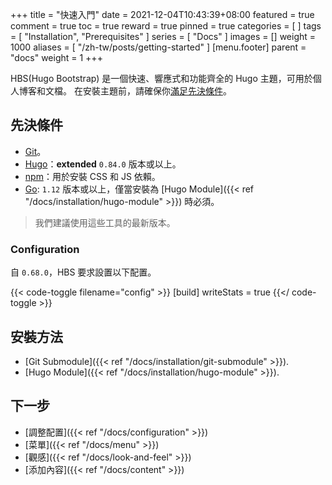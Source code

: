 +++
title = "快速入門"
date = 2021-12-04T10:43:39+08:00
featured = true
comment = true
toc = true
reward = true
pinned = true
categories = [
]
tags = [
  "Installation",
  "Prerequisites"
]
series = [
  "Docs"
]
images = []
weight = 1000
aliases = [
  "/zh-tw/posts/getting-started"
]
[menu.footer]
  parent = "docs"
  weight = 1
+++

HBS(Hugo Bootstrap) 是一個快速、響應式和功能齊全的 Hugo 主題，可用於個人博客和文檔。
在安裝主題前，請確保你[滿足先決條件](#先決條件)。

## 先決條件

- [Git](https://git-scm.com/downloads)。
- [Hugo](https://gohugo.io/getting-started/installing/)：**extended** `0.84.0` 版本或以上。
- [npm](https://nodejs.org/en/download/)：用於安裝 CSS 和 JS  依賴。
- [Go](https://go.dev/dl/): `1.12` 版本或以上，僅當安裝為 [Hugo Module]({{< ref "/docs/installation/hugo-module" >}}) 時必須。

> 我們建議使用這些工具的最新版本。

### Configuration

自 `0.68.0`，HBS 要求設置以下配置。

{{< code-toggle filename="config" >}}
[build]
  writeStats = true
{{</ code-toggle >}}

## 安裝方法

- [Git Submodule]({{< ref "/docs/installation/git-submodule" >}}).
- [Hugo Module]({{< ref "/docs/installation/hugo-module" >}}).

## 下一步

- [調整配置]({{< ref "/docs/configuration" >}})
- [菜單]({{< ref "/docs/menu" >}})
- [觀感]({{< ref "/docs/look-and-feel" >}})
- [添加內容]({{< ref "/docs/content" >}})
